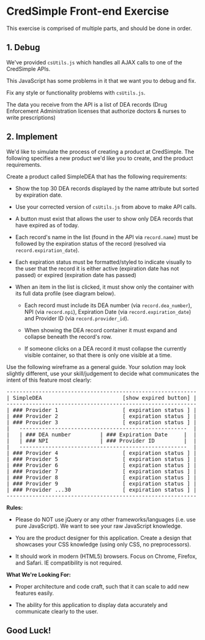 # CredSimple Front-end Exercise

This exercise is comprised of multiple parts, and should be done in order.


## 1.  Debug

We've provided `csUtils.js` which handles all AJAX calls to one of the CredSimple APIs.

This JavaScript has some problems in it that we want you to debug and fix.

Fix any style or functionality problems with `csUtils.js`.

The data you receive from the API is a list of DEA records (Drug Enforcement Administration licenses that authorize doctors & nurses to write prescriptions)

## 2.  Implement

We'd like to simulate the process of creating a product at CredSimple.  The
following specifies a new product we'd like you to create, and the product
requirements.

Create a product called SimpleDEA that has the following requirements:

* Show the top 30 DEA records displayed by the name attribute but sorted by expiration date.

* Use your corrected version of `csUtils.js` from above to make API calls.

* A button must exist that allows the user to show only DEA records that have expired as of today.

* Each record's name in the list (found in the API via `record.name`) must be followed by the expiration status of the record (resolved via `record.expiration_date`).

* Each expiration status must be formatted/styled to indicate visually to the user that the record it is either active (expiration date has not passed) or expired (expiration date has passed)

* When an item in the list is clicked, it must show only the container with its full data profile (see diagram below).

  * Each record must include its DEA number (via `record.dea_number`), NPI (via `record.npi`), Expiration Date (via `record.expiration_date`) and Provider ID (via `record.provider_id`).

  * When showing the DEA record container it must expand and collapse beneath the record's row.

  * If someone clicks on a DEA record it must collapse the currently visible container, so that there is only one visible at a time.


Use the following wireframe as a general guide. Your solution may look slightly different, use your skill/judgement to decide what communicates the intent of this feature most clearly:

<pre>
-----------------------------------------------------------
| SimpleDEA                         [show expired button] |
-----------------------------------------------------------
| ### Provider 1                    [ expiration status ] |
| ### Provider 2                    [ expiration status ] |
| ### Provider 3                    [ expiration status ] |
|   ----------------------------------------------------  |
|   | ### DEA number         | ### Expiration Date     |  |
|   | ### NPI                | ### Provider ID         |  |
|   ----------------------------------------------------  |
| ### Provider 4                    [ expiration status ] |
| ### Provider 5                    [ expiration status ] |
| ### Provider 6                    [ expiration status ] |
| ### Provider 7                    [ expiration status ] |
| ### Provider 8                    [ expiration status ] |
| ### Provider 9                    [ expiration status ] |
| ### Provider ...30                [ expiration status ] |
-----------------------------------------------------------
</pre>


**Rules:**

 * Please do NOT use jQuery or any other frameworks/languages (i.e. use pure JavaScript). We want to see your raw JavaScript knowledge.

 * You are the product designer for this application. Create a design that showcases your CSS knowledge (using only CSS, no preprocessors).

 * It should work in modern (HTML5) browsers. Focus on Chrome, Firefox, and Safari. IE compatibility is not required.


**What We're Looking For:**

 * Proper architecture and code craft, such that it can scale to add new features easily.

 * The ability for this application to display data accurately and communicate clearly to the user.

## Good Luck!
